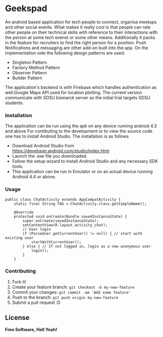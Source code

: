# Geekspad

An android based application for tech people to connect, organise meetups and other social events. What makes it really cool is that people can rate other people on their technical skills with reference to their interactions with the person at some tech evenst or some other means. Additionally it packs in the feature for recruiters to find the right person for a position. Push Notifications and messaging are other add-on built into the app.
On the implementation side the following design patterns are used:

  - Singleton Pattern
  - Factory Method Pattern
  - Observer Pattern
  - Builder Pattern

The application's backend is with Firebase which handles authentication as well.Google Maps API used for location plotting. The current version communicate with SDSU bismarck server as the initial trial targets SDSU students.
### Installation

The application can be run using the apk on any device running android 4.3 and above
For contibuting to the development or to view the source code one has to install Android Studio. The installation is as follows

  - Download Android Studio from https://developer.android.com/studio/index.html
  - Launch the .exe file you downloaded.
  - Follow the setup wizard to install Android Studio and any necessary SDK tools.
  - This application can be run in Emulator or on an actual device running Android 4.4 or above.

### Usage

```
public class ChatActivity extends AppCompatActivity {
    static final String TAG = ChatActivity.class.getSimpleName();

    @Override
    protected void onCreate(Bundle savedInstanceState) {
        super.onCreate(savedInstanceState);
        setContentView(R.layout.activity_chat);
        // User login
        if (ParseUser.getCurrentUser() != null) { // start with existing user
            startWithCurrentUser();
        } else { // If not logged in, login as a new anonymous user
            login();
        }
    }
```    

### Contributing

1. Fork it!
2. Create your feature branch: `git checkout -b my-new-feature`
3. Commit your changes: `git commit -am 'Add some feature'`
4. Push to the branch: `git push origin my-new-feature`
5. Submit a pull request :D

License
----

**Free Software, Hell Yeah!**